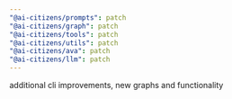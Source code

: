 ```yaml
---
"@ai-citizens/prompts": patch
"@ai-citizens/graph": patch
"@ai-citizens/tools": patch
"@ai-citizens/utils": patch
"@ai-citizens/ava": patch
"@ai-citizens/llm": patch
---
```


additional cli improvements, new graphs and functionality
